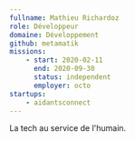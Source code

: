 ```yaml
---
fullname: Mathieu Richardoz
role: Développeur
domaine: Développement
github: metamatik
missions:
    - start: 2020-02-11
      end: 2020-09-30
      status: independent
      employer: octo
startups:
    - aidantsconnect
---
```


La tech au service de l'humain.
